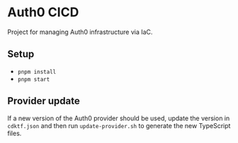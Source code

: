# Auth0 CICD

Project for managing Auth0 infrastructure via IaC.

## Setup

- `pnpm install`
- `pnpm start`

## Provider update

If a new version of the Auth0 provider should be used, update the version in `cdktf.json` and then run
`update-provider.sh` to generate the new TypeScript files.
